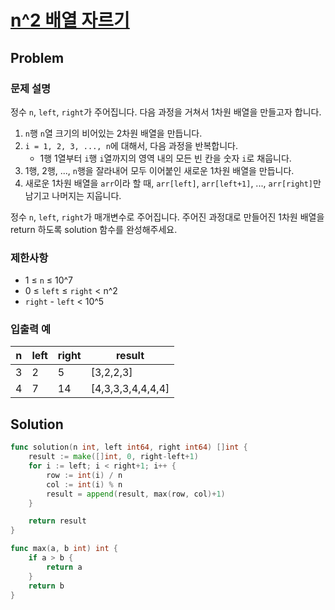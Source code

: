 # [n^2 배열 자르기](https://school.programmers.co.kr/learn/courses/30/lessons/87390)

## Problem

### 문제 설명

정수 `n`, `left`, `right`가 주어집니다. 다음 과정을 거쳐서 1차원 배열을 만들고자 합니다.

1. `n`행 `n`열 크기의 비어있는 2차원 배열을 만듭니다.
2. `i = 1, 2, 3, ..., n`에 대해서, 다음 과정을 반복합니다.
    - 1행 1열부터 `i`행 `i`열까지의 영역 내의 모든 빈 칸을 숫자 `i`로 채웁니다.
3. 1행, 2행, ..., `n`행을 잘라내어 모두 이어붙인 새로운 1차원 배열을 만듭니다.
4. 새로운 1차원 배열을 `arr`이라 할 때, `arr[left]`, `arr[left+1]`, ..., `arr[right]`만 남기고 나머지는 지웁니다.

정수 `n`, `left`, `right`가 매개변수로 주어집니다. 주어진 과정대로 만들어진 1차원 배열을 return 하도록 solution 함수를 완성해주세요.

### 제한사항

- 1 ≤ `n` ≤ 10^7
- 0 ≤ `left` ≤ `right` < n^2
- `right` - `left` < 10^5

### 입출력 예

| n | left | right | result |
| --- | --- | --- | --- |
| 3 | 2| 5| [3,2,2,3] |
| 4| 7| 14 | [4,3,3,3,4,4,4,4] |

## Solution

```go
func solution(n int, left int64, right int64) []int {
	result := make([]int, 0, right-left+1)
	for i := left; i < right+1; i++ {
		row := int(i) / n
		col := int(i) % n
		result = append(result, max(row, col)+1)
	}

	return result
}

func max(a, b int) int {
	if a > b {
		return a
	}
	return b
}
```